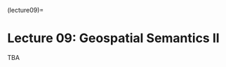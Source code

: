 (lecture09)= 
# Lecture 09: Geospatial Semantics II
TBA

<!-- Following last lecture, we continue discussing geospatial semantics but with a focus on its technical side. More concretely, we discuss semantic similarity and methods to compute it. 
Lab 4 will be closely related to this lecture.

[![Lecture09-slides](/lectures/l09-preface.png)](https://docs.google.com/presentation/d/1fNGkrYbaGO4VdKj2WaB4lx-FSghtFq_jlPdqSHaOyS8/edit?usp=sharing) -->